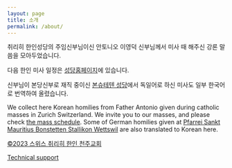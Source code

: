 ```yaml
---
layout: page
title: 소개
permalink: /about/
---
```


취리히 한인성당의 주임신부님이신 안토니오 이영덕 신부님께서 미사 때 해주신 강론 말씀을 모아두었습니다.

다음 한인 미사 일정은 [성당홈페이지](http://www.kkgs.ch/)에 있습니다.

신부님이 본당신부로 재직 중이신 [본슈테텐 성당](https://www.kath-bonstetten.ch/)에서 독일어로 하신 미사도 일부 한국어로 번역하여 올렸습니다.

We collect here Korean homilies from Father Antonio given during catholic masses in Zurich Switzerland. We invite you to our masses, and please check [the mass schedule](http://www.kkgs.ch/). Some of German homilies given at [Pfarrei Sankt Mauritius Bonstetten Stallikon Wettswil](https://www.kath-bonstetten.ch/) are also translated to Korean here. 

[©2023 스위스 취리히 한인 천주교회](http://www.kkgs.ch/)

[Technical support](mailto:kkgs.ch@gmail.com)
